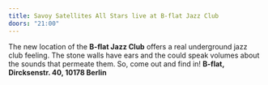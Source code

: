 ```yaml
---
title: Savoy Satellites All Stars live at B-flat Jazz Club
doors: "21:00"
---
```

The new location of the **B-flat Jazz Club** offers a real underground jazz club feeling. The stone walls have ears and the could speak volumes about the sounds that permeate them. So, come out and find in! **B-flat, Dircksenstr. 40, 10178 Berlin**